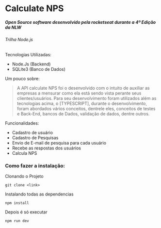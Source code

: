 # Calculate NPS
##### Open Source software desenvolvido pela rocketseat durante a 4º Edição da NLW #####
###### Trilha Node.js
Tecnologias Utilizadas:
  - Node.Js (Backend)
  - SQLite3 (Banco de Dados)

Um pouco sobre:
> A API calculate NPS foi o desenvolvido com o intuito de auxiliar as empresas a mensurar como ela está sendo vista perante seus clientes/usuários. Para seu desenvolvimento foram utilizados além as tecnologias acima, o [TYPESCRIPT],  durante o desenvolvimento, foram abordados vários conceitos, dentrele eles, conceitos de testes e Back-End, bancos de Dados, validação de dados, dentre outros.

Funcionalidades:
  - Cadastro de usuário
  - Cadastro de Pesquisas
  - Envio de E-mail de pesquisa para cada usuário
  - Recebe as respostas dos usuários
  - Calcula NPS


### Como fazer a instalação:
 
 Clonando o Projeto
 
 ```
 git clone <link>
 ```
 
 Instalando todas as dependencias
 
 ```
 npm install
 ```
 
 Depois é só executar
 
 ```
 npm run dev
 ```
